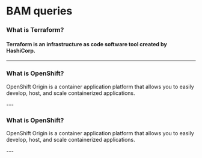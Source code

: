 # BAM queries

### What is Terraform?
#### Terraform is an infrastructure as code software tool created by HashiCorp.
---

### What is OpenShift?
<p>OpenShift Origin is a container application platform that allows you to easily develop, host, and scale containerized applications.<p>
---


### What is OpenShift?
<p>OpenShift Origin is a container application platform that allows you to easily develop, host, and scale containerized applications.<p>
 --- 
